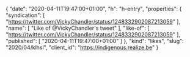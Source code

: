 {
  "date": "2020-04-11T19:47:00+01:00",
  "h": "h-entry",
  "properties": {
    "syndication": [
      "https://twitter.com/VickyChandler/status/1248332902087213059"
    ],
    "name": [
      "Like of @VickyChandler's tweet"
    ],
    "like-of": [
      "https://twitter.com/VickyChandler/status/1248332902087213059"
    ],
    "published": [
      "2020-04-11T19:47:00+01:00"
    ]
  },
  "kind": "likes",
  "slug": "2020/04/klhsl",
  "client_id": "https://indigenous.realize.be"
}
